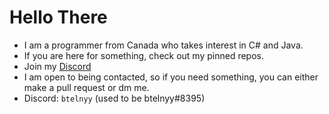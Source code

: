 # Hello There
* I am a programmer from Canada who takes interest in C# and Java.
* If you are here for something, check out my pinned repos.
* Join my [Discord](https://discord.gg/P22tFkjTm3)
* I am open to being contacted, so if you need something, you can either make a pull request or dm me. 
* Discord: `btelnyy` (used to be btelnyy#8395)
